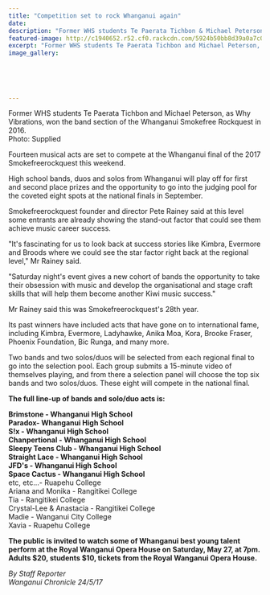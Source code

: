 ```yaml
---
title: "Competition set to rock Whanganui again"
date: 
description: "Former WHS students Te Paerata Tichbon & Michael Peterson, as Why Vibrations, won the band section of the Whanganui Smokefree Rockquest in 2016..."
featured-image: http://c1940652.r52.cf0.rackcdn.com/5924b50bb8d39a0a7c00077e/Band-winners-Te-Paerata-Tichbon--Michael-Peterson.jpg
excerpt: "Former WHS students Te Paerata Tichbon and Michael Peterson, as Why Vibrations, won the band section of the Whanganui Smokefree Rockquest in 2016."
image_gallery:
    
    
    
    
    
---
```


<p><span>Former WHS students Te Paerata Tichbon and Michael Peterson, as Why Vibrations, won the band section of the Whanganui Smokefree Rockquest in 2016. <br />Photo: Supplied</span></p>
<p>Fourteen musical acts are set to compete at the Whanganui final of the 2017 Smokefreerockquest this weekend.</p>
<p>High school bands, duos and solos from Whanganui will play off for first and second place prizes and the opportunity to go into the judging pool for the coveted eight spots at the national finals in September.</p>
<p>Smokefreerockquest founder and director Pete Rainey said at this level some entrants are already showing the stand-out factor that could see them achieve music career success.</p>
<p>"It's fascinating for us to look back at success stories like Kimbra, Evermore and Broods where we could see the star factor right back at the regional level," Mr Rainey said.</p>
<p>"Saturday night's event gives a new cohort of bands the opportunity to take their obsession with music and develop the organisational and stage craft skills that will help them become another Kiwi music success."</p>
<p>Mr Rainey said this was Smokefreerockquest's 28th year.</p>
<p>Its past winners have included acts that have gone on to international fame, including Kimbra, Evermore, Ladyhawke, Anika Moa, Kora, Brooke Fraser, Phoenix Foundation, Bic Runga, and many more.</p>
<p>Two bands and two solos/duos will be selected from each regional final to go into the selection pool. Each group submits a 15-minute video of themselves playing, and from there a selection panel will choose the top six bands and two solos/duos. These eight will compete in the national final.</p>
<p><strong>The full line-up of bands and solo/duo acts is:</strong></p>
<p><strong>Brimstone - Whanganui High School</strong><br /><strong>Paradox- Whanganui High School</strong><br /><strong>S!x - Whanganui High School</strong><br /><strong>Chanpertional - Whanganui High School</strong><br /><strong>Sleepy Teens Club - Whanganui High School</strong><br /><strong>Straight Lace - Whanganui High School</strong><br /><strong>JFD's - Whanganui High School</strong><br /><strong>Space Cactus - Whanganui High School</strong><br />etc, etc...- Ruapehu College<br />Ariana and Monika - Rangitikei College<br />Tia - Rangitikei College<br />Crystal-Lee &amp; Anastacia - Rangitikei College<br />Madie - Wanganui City College<br />Xavia - Ruapehu College</p>
<p><strong>The public is invited to watch some of Whanganui best young talent perform at the Royal Wanganui Opera House on Saturday, May 27, at 7pm. Adults $20, students $10, tickets from the Royal Wanganui Opera House.</strong></p>
<p class="clear syndicator"><em>By Staff Reporter</em><br /><em>Wanganui Chronicle 24/5/17</em></p>

